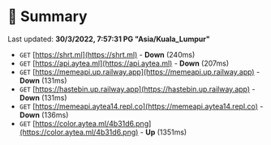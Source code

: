 # 📖 Summary
Last updated: **30/3/2022, 7:57:31 PG "Asia/Kuala_Lumpur"**

- `GET` [https://shrt.ml](https://shrt.ml) - **Down** (240ms)
- `GET` [https://api.aytea.ml](https://api.aytea.ml) - **Down** (207ms)
- `GET` [https://memeapi.up.railway.app](https://memeapi.up.railway.app) - **Down** (131ms)
- `GET` [https://hastebin.up.railway.app](https://hastebin.up.railway.app) - **Down** (131ms)
- `GET` [https://memeapi.aytea14.repl.co](https://memeapi.aytea14.repl.co) - **Down** (136ms)
- `GET` [https://color.aytea.ml/4b31d6.png](https://color.aytea.ml/4b31d6.png) - **Up** (1351ms)
